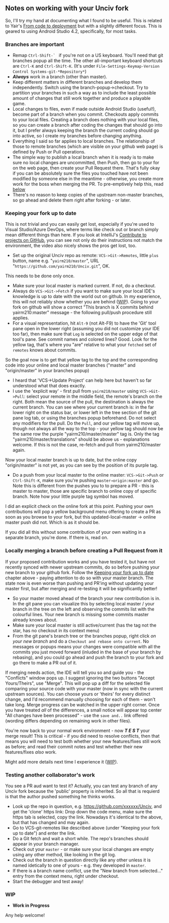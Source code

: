 ## Notes on working with your Unciv fork
So, I'll try my hand at documenting what I found to be useful.
This is related to Yair's [From code to deployment](https://github.com/yairm210/Unciv/wiki/From-code-to-deployment) but with a slightly different focus. This is geared to using Android Studio 4.2, specifically, for most tasks.

### Branches are important
* Remap ``Ctrl-Shift-` `` if you're not on a US keyboard. You'll need that git branches popup all the time. The other all-important keyboard shortcuts are `Ctrl-K` and `Ctrl-Shift-K`.
(It's under `File-Settings-Keymap-Version Control Systems-git-*Repository*`)
* ***Always*** work in a branch (other than master).
* Keep different matters in different branches and develop them independently. Switch using the branch-popup->checkout. Try to partition your branches in such a way as to include the least possible amount of changes that still work together and produce a playable game.
* Local changes to files, even if made outside Android Studio (useful!), become part of a branch when you commit. Checkouts apply commits to your local files. Creating a branch does nothing with your local files, so you can create a branch after coding the changes that should go into it, but I prefer always keeping the branch the current coding should go into active, so I create my branches before changing anything.
* Everything I said so far applies to local branches. The relationship of those to remote branches (which are visible on your github web page) is defined by Push or Pull operations.
* The simple way to publish a local branch when it is ready is to make sure no local changes are uncommitted, then Push, then go to your for on the web page, then create your Pull Request there. That's fully okay if you can be absolutely sure the files you touched have not been modified by someone else in the meantime - otherwise, you create more work for the boss when merging the PR. To pre-emptively help this, read [below](#keeping-your-fork-up-to-date)
* There's no reason to keep copies of the upstream non-master branches, so go ahead and delete them right after forking - or later.

### Keeping your fork up to date
This is not trivial and you can easily get lost, especially if you're used to Visual Studio/Azure DevOps, where terms like check out or branch simply mean different things than here. If you look at IntelliJ's [Contribute to projects on GitHub](https://www.jetbrains.com/help/idea/2021.1/contribute-to-projects.html), you can see not only do their instructions not match the environment, the video also nicely shows the pros get lost, too.

* Set up the original Unciv repo as remote:
`VCS->Git->Remotes`, little `plus` button, name e.g. "`yairm210/master`", URL "`https://github.com/yairm210/Unciv.git`", OK.

This needs to be done only once.

* Make sure your local master is marked current. If not, do a checkout.
* Always do `VCS->Git->Fetch` if you want to make sure your local IDE's knowledge is up to date with the world out on github. In my experience, this will not reliably show whether you are behind ([WIP](#wip)). Going to your fork on github will show a correct "This branch is X commits behind yairm210:master" message - the following pull/push procedure still applies.
* For a visual representation, hit `Alt-9` (not Alt-F9) to have the 'Git' tool pane open in the lower right (assuming you did not customize your IDE too far), then make sure that `Log` is selected on the upper edge of that tool's pane. See commit names and colored lines? Good. Look for the yellow tag, that's where you "are" relative to what your `fetched` set of `remotes` knows about commits.

So the goal now is to get that yellow tag to the top and the corresponding code into your online and local master branches ("master" and "origin/master" in your branches popup)

* I heard that 'VCS->Update Project' can help here but haven't so far understood what that does exactly.
* I use the 'explicit way' - first pull from `yairm210/master` using `VCS->Git->Pull`: select your remote in the middle field, the remote's branch on the right. Both mean the source of the pull, the destination is always the current branch. You can see where your current branch is: in the far lower right on the status bar, or lower left in the tree section of the git pane log tab, or using the branches popup beforehand. Do not select any modifiers for the pull. Do the `Pull`, and our yellow tag will move up, though not always all the way to the top - your yellow tag should now be the same row the purple "yairm210/master/master" tag is. Only the tag "yairm210/master/translations" should be above us - explanations welcome. If this is not the case, re-fetch and pull from yairm210/master again.

Now your local master branch is up to date, but the online copy "origin/master" is not yet, as you can see by the position of its purple tag.

* Do a push from your local master to the online master: `VCS->Git->Push` or `Ctrl-Shift-K`, make sure you're pushing `master→origin:master` and go. Note this is different from the pushes you to to prepare a PR - this is master to master, those are specific branch to online copy of specific branch. Note how your little purple tag symbol has moved.

I did an explicit check on the online fork at this point. Pushing your own contributions will pop a yellow background menu offering to create a PR as soon as you browse to your fork, but this updated-local-master -> online master push did not. Which is as it should be.

If you did all this without some contribution of your own waiting in a separate branch, you're done. If there is, read on.

### Locally merging a branch before creating a Pull Request from it
If your proposed contribution works and you have tested it, but have not recently synced with newer upstream commits, do so before pushing your new branch to your github fork. Follow the [Keeping your fork up to date](#keeping-your-fork-up-to-date) chapter above - paying attention to do so with your master branch. The state now is even worse than pushing and PR'ing without updating your master first, but after merging and re-testing it will be significantly better!

* So your master moved ahead of the branch your new contribution is in. In the git pane you can visualize this by selecting local master / your branch in the tree on the left and observing the commits list with the colourful lines. Your new branch is missing some commits master already knows about.
* Make sure your local master is still active/current (has the tag not the star, has no checkout in its context menu)
* From the git pane's branch tree or the branches popup, right click *on your new branch* and do a `Checkout and rebase onto current`. No messages or popups means your changes were compatible with all the commits you just moved forward (inluded in the base of your branch by rebasing), and you could go ahead and push the branch to your fork and go there to make a PR out of it. 

If merging needs action, the IDE will tell you so and guide you - the "Conflicts" window pops up. I suggest ignoring the two buttons "Accept Yours/Theirs", use "Merge". This will pop up a diff for the selected file comparing your source code with your master (now in sync with the current upstream sources). You can choose yours or 'theirs' for every distinct change, and I'd recommend manually choosing for each of them - won't take long. Merge progress can be watched in the upper right corner. Once you have treated _all_ of the differences, a small notice will appear top center "All changes have been processed" - use the `save and..` link offered (wording differs depending on remaining work in other files).

You're now back to your normal work environment - now ***T E S T*** your merge result! This is critical - if you did need to resolve conflicts, then that means you will need to test both whether your new features/fixes still work as before; and read their commit notes and test whether their new features/fixes _also_ work.

Might add more details next time I experience it ([WIP](#wip)).

### Testing another collaborator's work
You see a PR aud want to test it? Actually, you can test any branch of any Unciv fork because the 'public' property is inherited. So all that is requierd is that the author pushed something he thinks works.
- Look up the repo in question, e.g. https://github.com/xxxxxx/Unciv, and get the 'clone' https link: Drop down the code menu, make sure the https tab is selected, copy the link. Nowadays it's identical to the above, but that has changed and may again.
- Go to VCS-git-remotes like described above (under "Keeping your fork up to date") and enter the link.
- Do a Git fetch and wait a short while. The repo's branches should appear in your branch manager.
- Check out your `master` - or make sure your local changes are empty using any other method, like looking in the git log.
- Check out the branch in question directly like any other unless it is named idetically to one of yours - e.g. they developed in `master`.
- If there is a branch name conflict, use the "New branch from selected..." entry from the context menu, right under checkout.
- Start the debugger and test away!

### WIP
* **Work in Progress**

Any help welcome!
